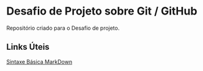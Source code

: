 # Desafio de Projeto sobre Git / GitHub
Repositório criado para o Desafio de projeto.

## Links Úteis
[Sintaxe Básica MarkDown](https://www.markdownguide.org/basic-syntax/)
